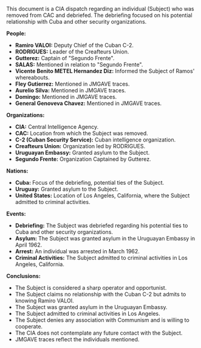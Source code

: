 This document is a CIA dispatch regarding an individual (Subject) who was removed from CAC and debriefed. The debriefing focused on his potential relationship with Cuba and other security organizations.

**People:**

*   **Ramiro VALOI:** Deputy Chief of the Cuban C-2.
*   **RODRIGUES:** Leader of the Creafteurs Union.
*   **Gutterez:** Captain of "Segundo Frente".
*   **SALAS:** Mentioned in relation to "Segundo Frente".
*   **Vicente Benito METEL Hernandez Diz:** Informed the Subject of Ramos' whereabouts.
*   **Fley Gutierrez:** Mentioned in JMGAVE traces.
*   **Aurelio Silva:** Mentioned in JMGAVE traces.
*   **Domingo:** Mentioned in JMGAVE traces.
*   **General Genoveva Chavez:** Mentioned in JMGAVE traces.

**Organizations:**

*   **CIA:** Central Intelligence Agency.
*   **CAC:** Location from which the Subject was removed.
*   **C-2 (Cuban Security Service):** Cuban intelligence organization.
*   **Creafteurs Union:** Organization led by RODRIGUES.
*   **Uruguayan Embassy:** Granted asylum to the Subject.
*   **Segundo Frente:** Organization Captained by Gutterez.

**Nations:**

*   **Cuba:** Focus of the debriefing, potential ties of the Subject.
*   **Uruguay:** Granted asylum to the Subject.
*   **United States:** Location of Los Angeles, California, where the Subject admitted to criminal activities.

**Events:**

*   **Debriefing:** The Subject was debriefed regarding his potential ties to Cuba and other security organizations.
*   **Asylum:** The Subject was granted asylum in the Uruguayan Embassy in April 1962.
*   **Arrest:** An individual was arrested in March 1962.
*   **Criminal Activities:** The Subject admitted to criminal activities in Los Angeles, California.

**Conclusions:**

*   The Subject is considered a sharp operator and opportunist.
*   The Subject claims no relationship with the Cuban C-2 but admits to knowing Ramiro VALOI.
*   The Subject was granted asylum in the Uruguayan Embassy.
*   The Subject admitted to criminal activities in Los Angeles.
*   The Subject denies any association with Communism and is willing to cooperate.
*   The CIA does not contemplate any future contact with the Subject.
*   JMGAVE traces reflect the individuals mentioned.
